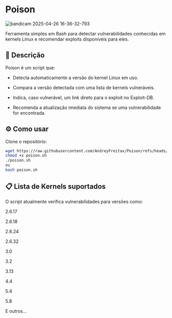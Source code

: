 # Poison
![bandicam 2025-04-26 16-36-32-793](https://github.com/user-attachments/assets/2457ae05-77ee-40f0-9975-111f599d6f44)

Ferramenta simples em Bash para detectar vulnerabilidades conhecidas em kernels Linux e recomendar exploits disponíveis para eles.

## 📜 Descrição
Poison é um script que:

- Detecta automaticamente a versão do kernel Linux em uso.

- Compara a versão detectada com uma lista de kernels vulneráveis.

- Indica, caso vulnerável, um link direto para o exploit no Exploit-DB.

- Recomenda a atualização imediata do sistema se uma vulnerabilidade for encontrada.

## ⚙️ Como usar
Clone o repositório:

```bash
wget https://raw.githubusercontent.com/AndreyFreitax/Poison/refs/heads/main/poison.sh
chmod +x poison.sh
./poison.sh
ou
bash poison.sh
```

## 📋 Lista de Kernels suportados
O script atualmente verifica vulnerabilidades para versões como:

2.6.17

2.6.18

2.6.24

2.6.32

3.0

3.2

3.13

4.4

5.4

5.8

E outros...
